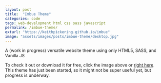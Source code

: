 ```yaml
---
layout: post
title:  "Imbue Theme"
categories: code
tags: web-development html css sass javascript
permalink: /imbue-theme/
exturl: "https://keithpickering.github.io/imbue"
image: "assets/images/posts/imbue-theme/desktop.jpg"
---
```


<p class="post--full__excerpt">
	A (work in progress) versatile website theme using only HTML5, SASS, and Vanilla JS
</p>

To check it out or download it for free, click the image above or <a href="https://keithpickering.github.io/imbue">right here</a>. This theme has just been started, so it might not be super useful yet, but progress is underway.

